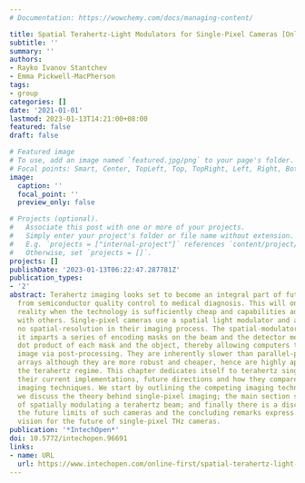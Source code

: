 ```yaml
---
# Documentation: https://wowchemy.com/docs/managing-content/

title: Spatial Terahertz-Light Modulators for Single-Pixel Cameras [Online First]
subtitle: ''
summary: ''
authors:
- Rayko Ivanov Stantchev
- Emma Pickwell-MacPherson
tags:
- group
categories: []
date: '2021-01-01'
lastmod: 2023-01-13T14:21:00+08:00
featured: false
draft: false

# Featured image
# To use, add an image named `featured.jpg/png` to your page's folder.
# Focal points: Smart, Center, TopLeft, Top, TopRight, Left, Right, BottomLeft, Bottom, BottomRight.
image:
  caption: ''
  focal_point: ''
  preview_only: false

# Projects (optional).
#   Associate this post with one or more of your projects.
#   Simply enter your project's folder or file name without extension.
#   E.g. `projects = ["internal-project"]` references `content/project/deep-learning/index.md`.
#   Otherwise, set `projects = []`.
projects: []
publishDate: '2023-01-13T06:22:47.287781Z'
publication_types:
- '2'
abstract: Terahertz imaging looks set to become an integral part of future applications
  from semiconductor quality control to medical diagnosis. This will only become a
  reality when the technology is sufficiently cheap and capabilities adequate to compete
  with others. Single-pixel cameras use a spatial light modulator and a detector with
  no spatial-resolution in their imaging process. The spatial-modulator is key as
  it imparts a series of encoding masks on the beam and the detector measures the
  dot product of each mask and the object, thereby allowing computers to recover an
  image via post-processing. They are inherently slower than parallel-pixel imaging
  arrays although they are more robust and cheaper, hence are highly applicable to
  the terahertz regime. This chapter dedicates itself to terahertz single-pixel cameras;
  their current implementations, future directions and how they compare to other terahertz
  imaging techniques. We start by outlining the competing imaging techniques, then
  we discuss the theory behind single-pixel imaging; the main section shows the methods
  of spatially modulating a terahertz beam; and finally there is a discussion about
  the future limits of such cameras and the concluding remarks express the authors'
  vision for the future of single-pixel THz cameras.
publication: '*IntechOpen*'
doi: 10.5772/intechopen.96691
links:
- name: URL
  url: https://www.intechopen.com/online-first/spatial-terahertz-light-modulators-for-single-pixel-cameras
---
```

